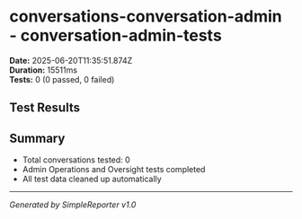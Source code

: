 # conversations-conversation-admin - conversation-admin-tests

**Date:** 2025-06-20T11:35:51.874Z  
**Duration:** 15511ms  
**Tests:** 0 (0 passed, 0 failed)

## Test Results



## Summary

- Total conversations tested: 0
- Admin Operations and Oversight tests completed
- All test data cleaned up automatically

---
*Generated by SimpleReporter v1.0*

